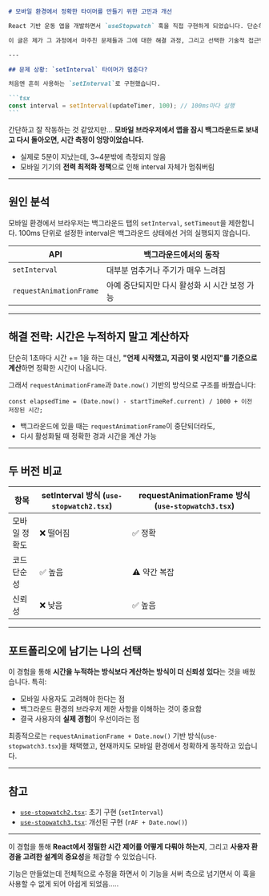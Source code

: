 ````md
# 모바일 환경에서 정확한 타이머를 만들기 위한 고민과 개선

React 기반 운동 앱을 개발하면서 `useStopwatch` 훅을 직접 구현하게 되었습니다. 단순히 시간만 측정하면 되는 줄 알았지만, **모바일 환경에서는 생각보다 많은 문제가 발생**했습니다.

이 글은 제가 그 과정에서 마주친 문제들과 그에 대한 해결 과정, 그리고 선택한 기술적 접근법에 대한 기록입니다.

---

## 문제 상황: `setInterval` 타이머가 멈춘다?

처음엔 흔히 사용하는 `setInterval`로 구현했습니다.

```tsx
const interval = setInterval(updateTimer, 100); // 100ms마다 실행
```
````

간단하고 잘 작동하는 것 같았지만... **모바일 브라우저에서 앱을 잠시 백그라운드로 보내고 다시 돌아오면, 시간 측정이 엉망이었습니다.**

- 실제로 5분이 지났는데, 3\~4분밖에 측정되지 않음
- 모바일 기기의 **전력 최적화 정책**으로 인해 interval 자체가 멈춰버림

---

## 원인 분석

모바일 환경에서 브라우저는 백그라운드 탭의 `setInterval`, `setTimeout`을 제한합니다.
100ms 단위로 설정한 interval은 백그라운드 상태에선 거의 실행되지 않습니다.

| API                     | 백그라운드에서의 동작                         |
| ----------------------- | --------------------------------------------- |
| `setInterval`           | 대부분 멈추거나 주기가 매우 느려짐            |
| `requestAnimationFrame` | 아예 중단되지만 다시 활성화 시 시간 보정 가능 |

---

## 해결 전략: 시간은 누적하지 말고 **계산**하자

단순히 1초마다 시간 += 1을 하는 대신, **"언제 시작했고, 지금이 몇 시인지"를 기준으로 계산**하면 정확한 시간이 나옵니다.

그래서 `requestAnimationFrame`과 `Date.now()` 기반의 방식으로 구조를 바꿨습니다:

```tsx
const elapsedTime = (Date.now() - startTimeRef.current) / 1000 + 이전 저장된 시간;
```

- 백그라운드에 있을 때는 `requestAnimationFrame`이 중단되더라도,
- 다시 활성화될 때 정확한 경과 시간을 계산 가능

---

## 두 버전 비교

| 항목          | setInterval 방식 (`use-stopwatch2.tsx`) | requestAnimationFrame 방식 (`use-stopwatch3.tsx`) |
| ------------- | --------------------------------------- | ------------------------------------------------- |
| 모바일 정확도 | ❌ 떨어짐                               | ✅ 정확                                           |
| 코드 단순성   | ✅ 높음                                 | ⚠️ 약간 복잡                                      |
| 신뢰성        | ❌ 낮음                                 | ✅ 높음                                           |

---

## 포트폴리오에 남기는 나의 선택

이 경험을 통해 **시간을 누적하는 방식보다 계산하는 방식이 더 신뢰성 있다**는 것을 배웠습니다. 특히:

- 모바일 사용자도 고려해야 한다는 점
- 백그라운드 환경의 브라우저 제한 사항을 이해하는 것이 중요함
- 결국 사용자의 **실제 경험**이 우선이라는 점

최종적으로는 `requestAnimationFrame + Date.now()` 기반 방식(`use-stopwatch3.tsx`)을 채택했고, 현재까지도 모바일 환경에서 정확하게 동작하고 있습니다.

---

## 참고

- [`use-stopwatch2.tsx`](https://github.com/KIMLENDING/health-helper-app/blob/master/hooks/use-stopwatch2.tsx): 초기 구현 (`setInterval`)
- [`use-stopwatch3.tsx`](https://github.com/KIMLENDING/health-helper-app/blob/master/hooks/use-stopwatch3.tsx): 개선된 구현 (`rAF + Date.now()`)

---

이 경험을 통해 **React에서 정밀한 시간 제어를 어떻게 다뤄야 하는지**, 그리고 **사용자 환경을 고려한 설계의 중요성**을 체감할 수 있었습니다.

기능은 만들었는데 전체적으로 수정을 하면서 이 기능을 서버 측으로 넘기면서 이 훅을 사용할 수 없게 되어 아쉽게 되었음.....
